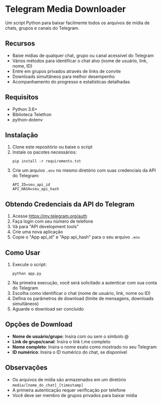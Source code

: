 # Telegram Media Downloader

Um script Python para baixar facilmente todos os arquivos de mídia de chats, grupos e canais do Telegram.

## Recursos

- Baixe mídias de qualquer chat, grupo ou canal acessível do Telegram
- Vários métodos para identificar o chat alvo (nome de usuário, link, nome, ID)
- Entre em grupos privados através de links de convite
- Downloads simultâneos para melhor desempenho
- Acompanhamento do progresso e estatísticas detalhadas

## Requisitos

- Python 3.6+
- Biblioteca Telethon
- python-dotenv

## Instalação

1. Clone este repositório ou baixe o script
2. Instale os pacotes necessários:
   ```
   pip install -r requirements.txt
   ```
3. Crie um arquivo `.env` no mesmo diretório com suas credenciais da API do Telegram:
   ```
   API_ID=seu_api_id
   API_HASH=seu_api_hash
   ```

## Obtendo Credenciais da API do Telegram

1. Acesse https://my.telegram.org/auth
2. Faça login com seu número de telefone
3. Vá para "API development tools"
4. Crie uma nova aplicação
5. Copie o "App api_id" e "App api_hash" para o seu arquivo `.env`

## Como Usar

1. Execute o script:
   ```
   python app.py
   ```
2. Na primeira execução, você será solicitado a autenticar com sua conta do Telegram
3. Escolha como identificar o chat (nome de usuário, link, nome ou ID)
4. Defina os parâmetros de download (limite de mensagens, downloads simultâneos)
5. Aguarde o download ser concluído

## Opções de Download

- **Nome de usuário/grupo**: Insira com ou sem o símbolo @
- **Link de grupo/canal**: Insira o link t.me completo
- **Nome completo**: Insira o nome exato como mostrado no seu Telegram
- **ID numérico**: Insira o ID numérico do chat, se disponível

## Observações

- Os arquivos de mídia são armazenados em um diretório `media/[nome_do_chat]_[timestamp]`
- A primeira autenticação requer verificação por telefone
- Você deve ser membro de grupos privados para baixar mídia